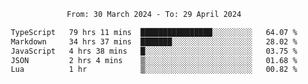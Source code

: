 <div align="center">
<p style="text-align: center;">
<!--START_SECTION:waka-->

```txt
From: 30 March 2024 - To: 29 April 2024

TypeScript   79 hrs 11 mins  ████████████████░░░░░░░░░   64.07 %
Markdown     34 hrs 37 mins  ███████░░░░░░░░░░░░░░░░░░   28.02 %
JavaScript   4 hrs 38 mins   █░░░░░░░░░░░░░░░░░░░░░░░░   03.75 %
JSON         2 hrs 4 mins    ▒░░░░░░░░░░░░░░░░░░░░░░░░   01.68 %
Lua          1 hr            ▒░░░░░░░░░░░░░░░░░░░░░░░░   00.82 %
```

<!--END_SECTION:waka-->
</p>
</div>
